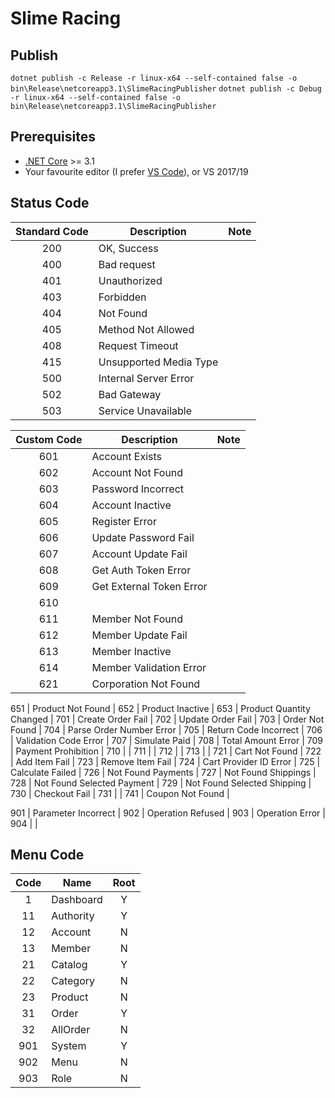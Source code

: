 # Slime Racing

## Publish
`dotnet publish -c Release -r linux-x64 --self-contained false -o bin\Release\netcoreapp3.1\SlimeRacingPublisher`
`dotnet publish -c Debug -r linux-x64 --self-contained false -o bin\Release\netcoreapp3.1\SlimeRacingPublisher`


## Prerequisites

* [.NET Core](https://www.microsoft.com/net/download/windows) >= 3.1
* Your favourite editor (I prefer [VS Code](https://code.visualstudio.com/)), or VS 2017/19

## Status Code

Standard Code | Description            | Note 
:------------:| ---------------------- |-----:
200           | OK, Success            |   
400           | Bad request            |   
401           | Unauthorized           |
403           | Forbidden              |
404           | Not Found              |
405           | Method Not Allowed     |
408           | Request Timeout        |
415           | Unsupported Media Type |
500           | Internal Server Error  |
502           | Bad Gateway            |
503           | Service Unavailable    |




Custom Code   | Description                 | Note  
:------------:| --------------------------- |-----:
601           | Account Exists              |   
602           | Account Not Found           |   
603           | Password Incorrect          |
604           | Account Inactive            |
605           | Register Error              |
606           | Update Password Fail        |
607           | Account Update Fail         |
608           | Get Auth Token Error        |
609           | Get External Token Error    |
610           |     |
611           | Member Not Found            |
612           | Member Update Fail          |
613           | Member Inactive             |
614           | Member Validation Error     |
621           | Corporation Not Found       |

651           | Product Not Found           |
652           | Product Inactive            |
653           | Product Quantity Changed    |
701           | Create Order Fail           |
702           | Update Order Fail           |
703           | Order Not Found             |
704           | Parse Order Number Error    |
705           | Return Code Incorrect       |
706           | Validation Code Error       |
707           | Simulate Paid               |
708           | Total Amount Error          |
709           | Payment Prohibition         |
710           |                             |
711           |     |
712           |     |
713           |     |
721           | Cart Not Found              |
722           | Add Item Fail               |
723           | Remove Item Fail            |
724           | Cart Provider ID Error      |
725           | Calculate Failed            |
726           | Not Found Payments          |
727           | Not Found Shippings         |
728           | Not Found Selected Payment  |
729           | Not Found Selected Shipping |
730           | Checkout Fail               |
731           |  |
741           | Coupon Not Found            |

901           | Parameter Incorrect         |
902           | Operation Refused           |
903           | Operation Error             |
904           |     |




## Menu Code
Code   | Name                  | Root
:-----:| ----------------------|:-----:
1      | Dashboard             | Y
11     | Authority             | Y
12     | Account               | N
13     | Member                | N
21     | Catalog               | Y
22     | Category              | N    
23     | Product               | N
31     | Order                 | Y
32     | AllOrder              | N
901    | System                | Y
902    | Menu                  | N
903    | Role                  | N
